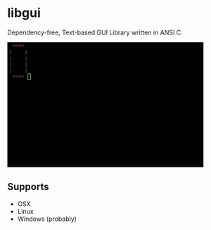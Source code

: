 # libgui
Dependency-free, Text-based GUI Library written in ANSI C.

![](resources/libgui.gif)

## Supports
* OSX
* Linux
* Windows (probably)
